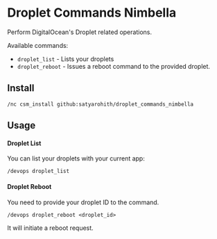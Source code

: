 # Droplet Commands Nimbella

Perform DigitalOcean's Droplet related operations.

Available commands:

- `droplet_list` - Lists your droplets
- `droplet_reboot` - Issues a reboot command to the provided droplet.

## Install

```
/nc csm_install github:satyarohith/droplet_commands_nimbella
```

## Usage

#### Droplet List

You can list your droplets with your current app:

```
/devops droplet_list
```

#### Droplet Reboot

You need to provide your droplet ID to the command.

```
/devops droplet_reboot <droplet_id>
```

It will initiate a reboot request.

